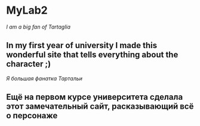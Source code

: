 # MyLab2
*I am a big fan of Tartaglia*
## In my first year of university I made this wonderful site that tells everything about the character ;)

*Я большая фанатка Тартальи* 
## Ещё на первом курсе университета сделала этот замечательный сайт, расказывающий всё о персонаже


